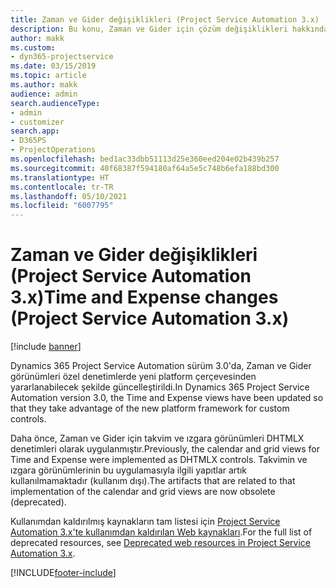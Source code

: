```yaml
---
title: Zaman ve Gider değişiklikleri (Project Service Automation 3.x)
description: Bu konu, Zaman ve Gider için çözüm değişiklikleri hakkında bilgi sağlar.
author: makk
ms.custom:
- dyn365-projectservice
ms.date: 03/15/2019
ms.topic: article
ms.author: makk
audience: admin
search.audienceType:
- admin
- customizer
search.app:
- D365PS
- ProjectOperations
ms.openlocfilehash: bed1ac33dbb51113d25e360eed204e02b439b257
ms.sourcegitcommit: 40f68387f594180af64a5e5c748b6efa188bd300
ms.translationtype: HT
ms.contentlocale: tr-TR
ms.lasthandoff: 05/10/2021
ms.locfileid: "6007795"
---
```

# <a name="time-and-expense-changes-project-service-automation-3x"></a><span data-ttu-id="97dc9-103">Zaman ve Gider değişiklikleri (Project Service Automation 3.x)</span><span class="sxs-lookup"><span data-stu-id="97dc9-103">Time and Expense changes (Project Service Automation 3.x)</span></span>

[!include [banner](../../includes/psa-now-project-operations.md)]

<span data-ttu-id="97dc9-104">Dynamics 365 Project Service Automation sürüm 3.0'da, Zaman ve Gider görünümleri özel denetimlerde yeni platform çerçevesinden yararlanabilecek şekilde güncelleştirildi.</span><span class="sxs-lookup"><span data-stu-id="97dc9-104">In Dynamics 365 Project Service Automation version 3.0, the Time and Expense views have been updated so that they take advantage of the new platform framework for custom controls.</span></span>

<span data-ttu-id="97dc9-105">Daha önce, Zaman ve Gider için takvim ve ızgara görünümleri DHTMLX denetimleri olarak uygulanmıştır.</span><span class="sxs-lookup"><span data-stu-id="97dc9-105">Previously, the calendar and grid views for Time and Expense were implemented as DHTMLX controls.</span></span> <span data-ttu-id="97dc9-106">Takvimin ve ızgara görünümlerinin bu uygulamasıyla ilgili yapıtlar artık kullanılmamaktadır (kullanım dışı).</span><span class="sxs-lookup"><span data-stu-id="97dc9-106">The artifacts that are related to that implementation of the calendar and grid views are now obsolete (deprecated).</span></span>

<span data-ttu-id="97dc9-107">Kullanımdan kaldırılmış kaynakların tam listesi için [Project Service Automation 3.x'te kullanımdan kaldırılan Web kaynakları](web-resources-deprecated-v3.x.md).</span><span class="sxs-lookup"><span data-stu-id="97dc9-107">For the full list of deprecated resources, see [Deprecated web resources in Project Service Automation 3.x](web-resources-deprecated-v3.x.md).</span></span>


[!INCLUDE[footer-include](../../includes/footer-banner.md)]